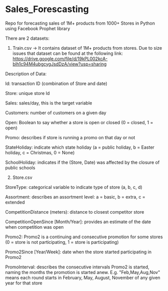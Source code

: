 # Sales_Forescasting
Repo for forecasting sales of 1M+ products from 1000+ Stores in Python using Facebook Prophet library

There are 2 datasets: 

1) Train.csv
-> It contains dataset of 1M+ products from stores. Due to size issues that dataset can be found at the following link:
https://drive.google.com/file/d/19kPL002kcA-blh1c94M4ubgcygJsdDzA/view?usp=sharing

Description of Data:

Id: transaction ID (combination of Store and date)

Store: unique store Id

Sales: sales/day, this is the target variable

Customers: number of customers on a given day

Open: Boolean to say whether a store is open or closed (0 = closed, 1 = open)

Promo: describes if store is running a promo on that day or not

StateHoliday: indicate which state holiday (a = public holiday, b = Easter holiday, c = Christmas, 0 = None)

SchoolHoliday: indicates if the (Store, Date) was affected by the closure of public schools


2) Store.csv

StoreType: categorical variable to indicate type of store (a, b, c, d)

Assortment: describes an assortment level: a = basic, b = extra, c = extended

CompetitionDistance (meters): distance to closest competitor store

CompetitionOpenSince [Month/Year]: provides an estimate of the date when competition was open

Promo2: Promo2 is a continuing and consecutive promotion for some stores (0 = store is not participating, 1 = store is participating)

Promo2Since [Year/Week]: date when the store started participating in Promo2

PromoInterval: describes the consecutive intervals Promo2 is started, naming the months the promotion is started anew. E.g. "Feb,May,Aug,Nov" means each round starts in February, May, August, November of any given year for that store
